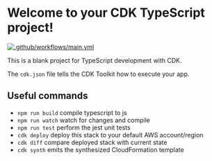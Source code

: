 # Welcome to your CDK TypeScript project!

[![.github/workflows/main.yml](https://github.com/Platform-Suite-CRT/CRT-backend/actions/workflows/main.yml/badge.svg?branch=main)](https://github.com/Platform-Suite-CRT/CRT-backend/actions/workflows/main.yml)

This is a blank project for TypeScript development with CDK.

The `cdk.json` file tells the CDK Toolkit how to execute your app.

## Useful commands

- `npm run build` compile typescript to js
- `npm run watch` watch for changes and compile
- `npm run test` perform the jest unit tests
- `cdk deploy` deploy this stack to your default AWS account/region
- `cdk diff` compare deployed stack with current state
- `cdk synth` emits the synthesized CloudFormation template
